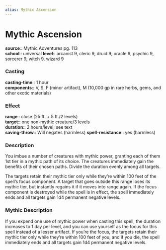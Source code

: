 ```yaml
---
alias: Mythic Ascension
---
```


# Mythic Ascension

**source**:: Mythic Adventures pg. 113  
**school**:: universal
**level**:: arcanist 9, cleric 9, druid 9, oracle 9, psychic 9, sorcerer 9, witch 9, wizard 9

### Casting 

**casting-time**:: 1 hour  
**components**:: V, S, F (minor artifact), M (10,000 gp in rare herbs, gems, and other exotic materials)

### Effect 

**range**:: close (25 ft. + 5 ft./2 levels)  
**target**:: one non-mythic creature/3 levels  
**duration**:: 2 hours/level; see text  
**saving-throw**:: Will negates (harmless)
**spell-resistance**:: yes (harmless)

### Description 

You imbue a number of creatures with mythic power, granting each of them 1st tier in a mythic path of its choice. The creatures immediately gain the benefits of their chosen paths. Divide the duration evenly among all targets.  
  
The targets retain their mythic tier only while they’re within 100 feet of the spell’s focus component. A target that goes outside this range loses its mythic tier, but instantly regains it if it moves into range again. If the focus component is destroyed while the spell is in effect, the spell immediately ends and all targets gain 1d4 permanent negative levels.

### Mythic Description

If you expend one use of mythic power when casting this spell, the duration increases to 1 day per level, and you can use yourself as the focus for this spell instead of a lesser artifact. If you’re the focus, the targets retain their mythic tier only while they’re within 100 feet of you, and if you die, the spell immediately ends and all targets gain 1d4 permanent negative levels.
